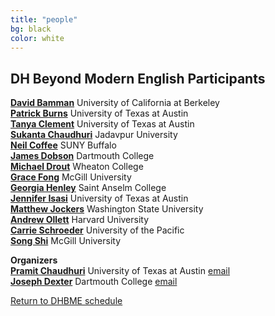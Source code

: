 ```yaml
---
title: "people"
bg: black
color: white
---
```


## DH Beyond Modern English Participants

[**David Bamman**](http://people.ischool.berkeley.edu/~dbamman/)  University of California at Berkeley  
[**Patrick Burns**](https://diyclassics.github.io) University of Texas at Austin  
[**Tanya Clement**](https://liberalarts.utexas.edu/english/faculty/tc24933) University of Texas at Austin  
[**Sukanta Chaudhuri**](https://en.wikipedia.org/wiki/Sukanta_Chaudhuri) Jadavpur University  
[**Neil Coffee**](http://arts-sciences.buffalo.edu/classics/faculty/core-faculty/coffee-neil.html) SUNY Buffalo  
[**James Dobson**](https://home.dartmouth.edu/faculty-directory/james-e-dobson) Dartmouth College  
[**Michael Drout**](https://wheatoncollege.edu/academics/faculty-directory/michael-drout/) Wheaton College  
[**Grace Fong**](https://www.mcgill.ca/eas/grace-s-fong) McGill University  
[**Georgia Henley**](https://georgiahenley.com/) Saint Anselm College  
[**Jennifer Isasi**](http://jenniferisasi.com/) University of Texas at Austin  
[**Matthew Jockers**](http://www.matthewjockers.net/) Washington State University  
[**Andrew Ollett**](http://harvard.academia.edu/AndrewOllett) Harvard University  
[**Carrie Schroeder**](http://www.carrieschroeder.com/) University of the Pacific  
[**Song Shi**](#) McGill University  

**Organizers**  
[**Pramit Chaudhuri**](https://liberalarts.utexas.edu/classics/faculty/pc8956) University of Texas at Austin [email](mailto:pramit.chaudhuri@austin.utexas.edu?subject=DHBME%20Conference)  
[**Joseph Dexter**](https://home.dartmouth.edu/faculty-directory/joseph-dexter) Dartmouth College [email](mailto:Joseph.P.Dexter@dartmouth.edu?subject=DHBME%20Conference)

<a href="#schedule">Return to DHBME schedule</a>

